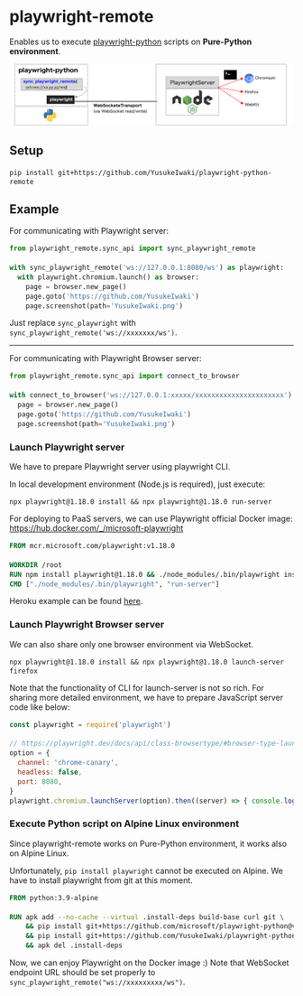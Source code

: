# playwright-remote

Enables us to execute [playwright-python](https://github.com/microsoft/playwright-python) scripts on **Pure-Python environment**.

![image](README/structure.png)

## Setup

```
pip install git+https://github.com/YusukeIwaki/playwright-python-remote
```

## Example

For communicating with Playwright server:

```py
from playwright_remote.sync_api import sync_playwright_remote

with sync_playwright_remote('ws://127.0.0.1:8080/ws') as playwright:
  with playwright.chromium.launch() as browser:
    page = browser.new_page()
    page.goto('https://github.com/YusukeIwaki')
    page.screenshot(path='YusukeIwaki.png')
```

Just replace `sync_playwright` with `sync_playwright_remote('ws://xxxxxxx/ws')`.

---

For communicating with Playwright Browser server:

```py
from playwright_remote.sync_api import connect_to_browser

with connect_to_browser('ws://127.0.0.1:xxxxx/xxxxxxxxxxxxxxxxxxxxxx') as browser:
  page = browser.new_page()
  page.goto('https://github.com/YusukeIwaki')
  page.screenshot(path='YusukeIwaki.png')
```


### Launch Playwright server

We have to prepare Playwright server using playwright CLI.

In local development environment (Node.js is required), just execute:

```
npx playwright@1.18.0 install && npx playwright@1.18.0 run-server
```

For deploying to PaaS servers, we can use Playwright official Docker image: https://hub.docker.com/_/microsoft-playwright

```Dockerfile
FROM mcr.microsoft.com/playwright:v1.18.0

WORKDIR /root
RUN npm install playwright@1.18.0 && ./node_modules/.bin/playwright install
CMD ["./node_modules/.bin/playwright", "run-server"]
```

Heroku example can be found [here](https://github.com/YusukeIwaki/playwright-python-playWithWebSocket/blob/main/heroku.yml).

### Launch Playwright Browser server

We can also share only one browser environment via WebSocket.

```
npx playwright@1.18.0 install && npx playwright@1.18.0 launch-server firefox
```

Note that the functionality of CLI for launch-server is not so rich.
For sharing more detailed environment, we have to prepare JavaScript server code like below:

```js
const playwright = require('playwright')

// https://playwright.dev/docs/api/class-browsertype/#browser-type-launch-server
option = {
  channel: 'chrome-canary',
  headless: false,
  port: 8080,
}
playwright.chromium.launchServer(option).then((server) => { console.log(server.wsEndpoint()) })
```

### Execute Python script on Alpine Linux environment

Since playwright-remote works on Pure-Python environment, it works also on Alpine Linux.

Unfortunately, `pip install playwright` cannot be executed on Alpine. We have to install playwright from git at this moment.

```Dockerfile
FROM python:3.9-alpine

RUN apk add --no-cache --virtual .install-deps build-base curl git \
    && pip install git+https://github.com/microsoft/playwright-python@v1.18.0 \
    && pip install git+https://github.com/YusukeIwaki/playwright-python-remote \
    && apk del .install-deps
```

Now, we can enjoy Playwright on the Docker image :)
Note that WebSocket endpoint URL should be set properly to `sync_playwright_remote("ws://xxxxxxxxx/ws")`.
